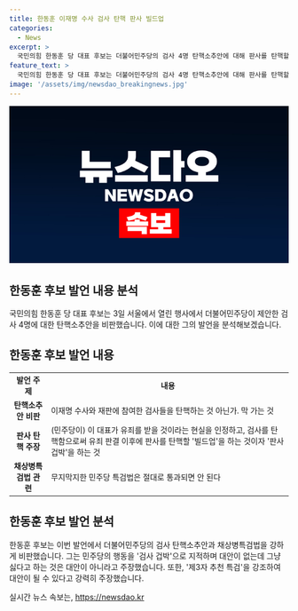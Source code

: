 ```yaml
---
title: 한동훈 이재명 수사 검사 탄핵 판사 빌드업
categories:
  - News
excerpt: >
  국민의힘 한동훈 당 대표 후보는 더불어민주당의 검사 4명 탄핵소추안에 대해 판사를 탄핵할 빌드업이라고 비판했다. 또한, 이재명 수사와 재판에 참여한 검사들을 탄핵하는 것은 권력 동원으로 생각하며, 채상병특검법 상정을 통해 대안의 실효성과 합리성을 강조했다. 한동훈 후보의 발언은 뜨거운 감정을 자아냄과 동시에 현안에 대한 합리적인 대안을 제시함을 보여준다. 클릭하여 논점에 대한 방대한 정보를 확인하고 싶은 독자들의 호기심을 자극할 것으로 보인다.
feature_text: >
  국민의힘 한동훈 당 대표 후보는 더불어민주당의 검사 4명 탄핵소추안에 대해 판사를 탄핵할 빌드업이라고 비판했다. 또한, 이재명 수사와 재판에 참여한 검사들을 탄핵하는 것은 권력 동원으로 생각하며, 채상병특검법 상정을 통해 대안의 실효성과 합리성을 강조했다. 한동훈 후보의 발언은 뜨거운 감정을 자아냄과 동시에 현안에 대한 합리적인 대안을 제시함을 보여준다. 클릭하여 논점에 대한 방대한 정보를 확인하고 싶은 독자들의 호기심을 자극할 것으로 보인다.
image: '/assets/img/newsdao_breakingnews.jpg'
---
```


<p><img src="/assets/img/newsdao_breakingnews.jpg" alt="ontimetimes 속보" /></p>

<h2 data-ke-size="size26">한동훈 후보 발언 내용 분석</h2>

<p data-ke-size="size16">국민의힘 한동훈 당 대표 후보는 3일 서울에서 열린 행사에서 더불어민주당이 제안한 검사 4명에 대한 탄핵소추안을 비판했습니다. 이에 대한 그의 발언을 분석해보겠습니다.</p>

<h2 data-ke-size="size26">한동훈 후보 발언 내용</h2>

<table>
  <tr>
    <td style="text-align: center; height: 17px;"><b>발언 주제</b></td>
    <td style="text-align: center; height: 17px;"><b>내용</b></td>
  </tr>
  <tr>
    <td style="text-align: center; height: 17px;"><b>탄핵소추안 비판</b></td>
    <td>이재명 수사와 재판에 참여한 검사들을 탄핵하는 것 아닌가. 막 가는 것</td>
  </tr>
  <tr>
    <td style="text-align: center; height: 17px;"><b>판사 탄핵 주장</b></td>
    <td>(민주당이) 이 대표가 유죄를 받을 것이라는 현실을 인정하고, 검사를 탄핵함으로써 유죄 판결 이후에 판사를 탄핵할 '빌드업'을 하는 것이자 '판사 겁박'을 하는 것</td>
  </tr>
  <tr>
    <td style="text-align: center; height: 17px;"><b>채상병특검법 관련</b></td>
    <td>무지막지한 민주당 특검법은 절대로 통과되면 안 된다</td>
  </tr>
</table>

<h2 data-ke-size="size26">한동훈 후보 발언 분석</h2>

<p data-ke-size="size16">한동훈 후보는 이번 발언에서 더불어민주당의 검사 탄핵소추안과 채상병특검법을 강하게 비판했습니다. 그는 민주당의 행동을 '검사 겁박'으로 지적하며 대안이 없는데 그냥 싫다고 하는 것은 대안이 아니라고 주장했습니다. 또한, '제3자 추천 특검'을 강조하여 대안이 될 수 있다고 강력히 주장했습니다.</p>
실시간 뉴스 속보는, <a href="https://newsdao.kr" rel="dofollow">https://newsdao.kr</a>


